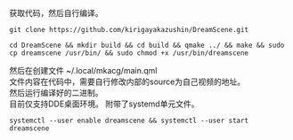 获取代码，然后自行编译。

```
git clone https://github.com/kirigayakazushin/DreamScene.git
```

```
cd DreamScene && mkdir build && cd build && qmake ../ && make && sudo cp dreamscene /usr/bin/ && sudo chmod +x /usr/bin/dreamscene
```

然后在创建文件 ~/.local/mkacg/main.qml   
文件内容在代码中，需要自行修改内部的source为自己视频的地址。   
然后运行编译好的二进制。   
目前仅支持DDE桌面环境。
附带了systemd单元文件。

```
systemctl --user enable dreamscene && systemctl --user start dreamscene
```